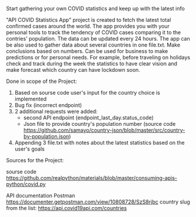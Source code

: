 Start gathering your own COVID statistics and keep up with the latest info

"API COVID Statistics App" project is created to fetch the latest total confirmed cases around the world.
The app provides you with your personal tools to track the tendency of COVID cases comparing it to the contries' population. The data can be updated every 24 hours.
The app can be also used to gather data about several countries in one file.txt.
Make conclusions based on numbers.
Can be used for business to make predictions or for personal needs.
For example, before traveling on holidays check and track during the week the statistics to have clear vision and make forecast which country can have lockdown soon.

Done in scope of the Project:
1. Based on sourse code user's input for the country choice is implemented
2. Bug fix (incorrect endpoint)
3. 2 additional requests were added:
   * second API endpoint (endpoint_last_day.status_code)
   * Json file to provide country's population number (source code https://github.com/samayo/country-json/blob/master/src/country-by-population.json)
4. Appending 3 file.txt with notes about the latest statistics based on the user's goals


Sources for the Project:

sourse code
https://github.com/realpython/materials/blob/master/consuming-apis-python/covid.py

API documentation Postman https://documenter.getpostman.com/view/10808728/SzS8rjbc
country slug from the list: https://api.covid19api.com/countries
